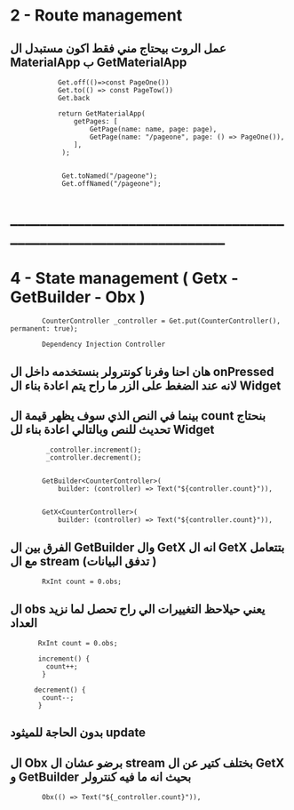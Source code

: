 # 2 - Route management
## عمل الروت بيحتاج مني فقط اكون مستبدل ال MaterialApp ب GetMaterialApp
                Get.off(()=>const PageOne()) 
                Get.to(() => const PageTow()) 
                Get.back 
                
                return GetMaterialApp(
                    getPages: [
                        GetPage(name: name, page: page),
                        GetPage(name: "/pageone", page: () => PageOne()),
                    ],
                 );
                 
                 
                 Get.toNamed("/pageone");
                 Get.offNamed("/pageone");


    

# __________________________________________________________________

# 4 - State management ( Getx - GetBuilder - Obx )


            CounterController _controller = Get.put(CounterController(), permanent: true);
            
            Dependency Injection Controller
            
## هان احنا وفرنا كونترولر بنستخدمه داخل ال onPressed لانه عند الضغط على الزر ما راح يتم اعادة بناء ال Widget 
## بينما في النص الذي سوف يظهر قيمة ال count بنحتاج تحديث للنص وبالتالي اعادة بناء لل Widget 
             _controller.increment();
             _controller.decrement();
                                                                                                             

            GetBuilder<CounterController>(
                builder: (controller) => Text("${controller.count}")),
                
                
            GetX<CounterController>(
                builder: (controller) => Text("${controller.count}")),
                
 ## الفرق بين ال GetBuilder وال GetX انه ال GetX بتتعامل مع ال stream (تدفق البيانات )




            RxInt count = 0.obs;

 ## ال obs يعني حيلاحظ التغييرات الي راح تحصل لما نزيد العداد
 
           RxInt count = 0.obs;

           increment() {
             count++;
            }

          decrement() {
            count--;
           }
           
           
## بدون الحاجة للميثود update

## ال Obx برضو عشان ال stream بختلف كتير عن ال GetX و GetBuilder بحيث انه ما فيه كنترولر

            Obx(() => Text("${_controller.count}")),










